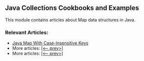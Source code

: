 ## Java Collections Cookbooks and Examples

This module contains articles about Map data structures in Java.

### Relevant Articles: 
- [Java Map With Case-Insensitive Keys](https://www.baeldung.com/java-map-with-case-insensitive-keys/)
- More articles: [[<-- prev>]](/../java-collections-maps)
- More articles: [[<-- prev>]](/../java-collections-maps-2)
